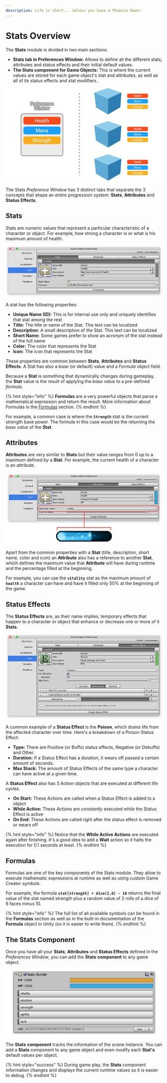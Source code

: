 ```yaml
---
description: Life is short... Unless you have a Phoenix Down!
---
```


# Stats Overview

The **Stats** module is divided in two main sections:

* **Stats tab in Preferences Window:** Allows to define all the different stats, attributes and status effects and their initial default values.
* **The Stats component for Game Objects:** This is where the current values are stored for each game object's stat and attributes, as well as all of its status effects and stat modifiers.

![\(Stats defined in the Preferences Window work as the blueprint for the rest of Game Objects\)](../../../.gitbook/assets/stats-pref-stats.jpg)

The Stats _Preference Window_ has 3 distinct tabs that separate the 3 concepts that shape an entire progression system: **Stats**, **Attributes** and **Status Effects**.

## Stats

Stats are numeric values that represent a particular characteristic of a character or object. For example, how strong a character is or what is his maximum amount of health.

![](../../../.gitbook/assets/stat-pref.jpg)

A stat has the following properties:

* **Unique Name \(ID\):** This is for internal use only and uniquely identifies that stat among the rest
* **Title:** The title or name of the Stat. This text can be localized
* **Description:** A small description of the Stat. This text can be localized
* **Short Name:** Some games prefer to show an acronym of the stat instead of the full name
* **Color:** The color that represents the Stat
* **Icon:** The icon that represents the Stat

These properties are common between **Stats**, **Attributes** and **Status Effects**. A Stat has also a _base_ \(or default\) value and a _Formula_ object field.

Because a **Stat** is something that dynamically changes during gameplay, the **Stat** value is the result of applying the _base value_ to a pre-defined _formula_.

{% hint style="info" %}
**Formulas** are a very powerful objects that parse a mathematical expression and return the result. More information about Formulas in the [Formulas](formulas.md) section.
{% endhint %}

For example, a common case is where the **`Strength`** stat is the current strength base power. The formula in this case would be the returning the _base value_ of the **Stat**.

## Attributes

**Attributes** are very similar to **Stats** but their value ranges from 0 up to a maximum defined by a **Stat**. For example, the current health of a character is an attribute.

![\(A Stat defined the maximum value of an Attribute\)](../../../.gitbook/assets/attribute-pref.jpg)

Apart from the common properties with a **Stat** \(title, description, short name, color and icon\) an **Attribute** also has a reference to another **Stat**, which defines the maximum value that **Attribute** will have during runtime and the percentage filled at the beginning.

For example, you can use the **`vitality`** stat as the maximum amount of **`health`** a character can have and have it filled only 50% at the beginning of the game.

## Status Effects

The **Status Effects** are, as their name implies, temporary effects that happen to a character or object that enhance or decrease one or more of it **Stats**.

![](../../../.gitbook/assets/status-effect-pref.jpg)

A common example of a **Status Effect** is the **Poison**, which drains life from the affected character over time. Here's a breakdown of a Poison Status Effect:

* **Type:** There are Positive \(or Buffs\) status effects, Negative \(or Debuffs\) and Other.
* **Duration:** If a Status Effect has a duration, it wears off passed a certain amount of seconds.
* **Max Stack:** The amount of Status Effects of the same type a character can have active at a given time.

A **Status Effect** also has 3 Action objects that are executed at different life cycles.

* **On Start:** These Actions are called when a Status Effect is added to a object
* **While Active:** These Actions are _constantly_ executed while the Status Effect is active
* **On End:** These Actions are called right after the status effect is removed or wears off

{% hint style="info" %}
Notice that the **While Active Actions** are executed again after finishing. It's a good idea to add a **Wait** action so it halts the execution for 0.1 seconds at least.
{% endhint %}

## Formulas

Formulas are one of the key components of the Stats module. They allow to execute mathematic expressions at runtime as well as using custom Game Creator symbols.

For example, the formula **`stat[strength] + dice(2,6) - 10`** returns the final value of the stat named strength plus a random value of 2 rolls of a dice of 6 faces minus 10.

{% hint style="info" %}
The full list of all available symbols can be found in the **Formulas** section as well as in the built-in documentation of the **Formula** object in Unity \(so it is easier to write them\).
{% endhint %}

## The Stats Component

Once you have all your **Stats**, **Attributes** and **Status Effects** defined in the _Preferences Window_, you can add the **Stats** **component** to any game object.

![](../../../.gitbook/assets/stats-component.jpg)

The **Stats** **component** tracks the information of the scene instance. You can add a **Stats** component to any game object and even modify each **Stat's** default values per object.

{% hint style="success" %}
During game play, the **Stats** component information changes and displays the current runtime values so it is easier to debug.
{% endhint %}

